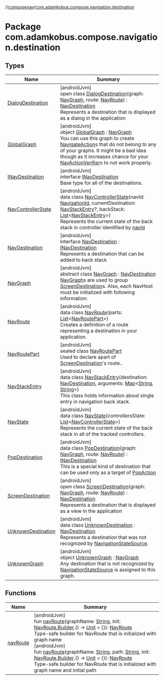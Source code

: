 //[composenav](../../index.md)/[com.adamkobus.compose.navigation.destination](index.md)

# Package com.adamkobus.compose.navigation.destination

## Types

| Name | Summary |
|---|---|
| [DialogDestination](-dialog-destination/index.md) | [androidJvm]<br>open class [DialogDestination](-dialog-destination/index.md)(graph: [NavGraph](-nav-graph/index.md), route: [NavRoute](-nav-route/index.md)) : [NavDestination](-nav-destination/index.md)<br>Represents a destination that is displayed as a dialog in the application |
| [GlobalGraph](-global-graph/index.md) | [androidJvm]<br>object [GlobalGraph](-global-graph/index.md) : [NavGraph](-nav-graph/index.md)<br>You can use this graph to create [NavigateAction](../com.adamkobus.compose.navigation.action/-navigate-action/index.md)s that do not belong to any of your graphs. It might be a bad idea though as it increases chance for your [NavActionVerifier](../com.adamkobus.compose.navigation/-nav-action-verifier/index.md)s to not work properly. |
| [INavDestination](-i-nav-destination/index.md) | [androidJvm]<br>interface [INavDestination](-i-nav-destination/index.md)<br>Base type for all of the destinations. |
| [NavControllerState](-nav-controller-state/index.md) | [androidJvm]<br>data class [NavControllerState](-nav-controller-state/index.md)(navId: [NavigationId](../com.adamkobus.compose.navigation/-navigation-id/index.md), currentDestination: [NavStackEntry](-nav-stack-entry/index.md)?, backStack: [List](https://kotlinlang.org/api/latest/jvm/stdlib/kotlin.collections/-list/index.html)&lt;[NavStackEntry](-nav-stack-entry/index.md)&gt;)<br>Represents the current state of the back stack in controller identified by [navId](-nav-controller-state/nav-id.md) |
| [NavDestination](-nav-destination/index.md) | [androidJvm]<br>interface [NavDestination](-nav-destination/index.md) : [INavDestination](-i-nav-destination/index.md)<br>Represents a destination that can be added to back stack |
| [NavGraph](-nav-graph/index.md) | [androidJvm]<br>abstract class [NavGraph](-nav-graph/index.md) : [NavDestination](-nav-destination/index.md)<br>[NavGraph](-nav-graph/index.md)s are used to group [ScreenDestination](-screen-destination/index.md)s. Also, each NavHost must be initialized with following information: |
| [NavRoute](-nav-route/index.md) | [androidJvm]<br>data class [NavRoute](-nav-route/index.md)(parts: [List](https://kotlinlang.org/api/latest/jvm/stdlib/kotlin.collections/-list/index.html)&lt;[NavRoutePart](-nav-route-part/index.md)&gt;)<br>Creates a definition of a route representing a destination in your application. |
| [NavRoutePart](-nav-route-part/index.md) | [androidJvm]<br>sealed class [NavRoutePart](-nav-route-part/index.md)<br>Used to declare apart of [ScreenDestination](-screen-destination/index.md)'s route.. |
| [NavStackEntry](-nav-stack-entry/index.md) | [androidJvm]<br>data class [NavStackEntry](-nav-stack-entry/index.md)(destination: [NavDestination](-nav-destination/index.md), arguments: [Map](https://kotlinlang.org/api/latest/jvm/stdlib/kotlin.collections/-map/index.html)&lt;[String](https://kotlinlang.org/api/latest/jvm/stdlib/kotlin/-string/index.html), [String](https://kotlinlang.org/api/latest/jvm/stdlib/kotlin/-string/index.html)&gt;)<br>This class holds information about single entry in navigation back stack. |
| [NavState](-nav-state/index.md) | [androidJvm]<br>data class [NavState](-nav-state/index.md)(controllersState: [List](https://kotlinlang.org/api/latest/jvm/stdlib/kotlin.collections/-list/index.html)&lt;[NavControllerState](-nav-controller-state/index.md)&gt;)<br>Represents the current state of the back stack in all of the tracked controllers. |
| [PopDestination](-pop-destination/index.md) | [androidJvm]<br>data class [PopDestination](-pop-destination/index.md)(graph: [NavGraph](-nav-graph/index.md), route: [NavRoute](-nav-route/index.md)) : [INavDestination](-i-nav-destination/index.md)<br>This is a special kind of destination that can be used only as a target of [PopAction](../com.adamkobus.compose.navigation.action/-pop-action/index.md) |
| [ScreenDestination](-screen-destination/index.md) | [androidJvm]<br>open class [ScreenDestination](-screen-destination/index.md)(graph: [NavGraph](-nav-graph/index.md), route: [NavRoute](-nav-route/index.md)) : [NavDestination](-nav-destination/index.md)<br>Represents a destination that is displayed as a view in the application |
| [UnknownDestination](-unknown-destination/index.md) | [androidJvm]<br>data class [UnknownDestination](-unknown-destination/index.md) : [NavDestination](-nav-destination/index.md)<br>Represents a destination that was not recognized by [NavigationStateSource](../com.adamkobus.compose.navigation/-navigation-state-source/index.md). |
| [UnknownGraph](-unknown-graph/index.md) | [androidJvm]<br>object [UnknownGraph](-unknown-graph/index.md) : [NavGraph](-nav-graph/index.md)<br>Any destination that is not recognized by [NavigationStateSource](../com.adamkobus.compose.navigation/-navigation-state-source/index.md) is assigned to this graph. |

## Functions

| Name | Summary |
|---|---|
| [navRoute](nav-route.md) | [androidJvm]<br>fun [navRoute](nav-route.md)(graphName: [String](https://kotlinlang.org/api/latest/jvm/stdlib/kotlin/-string/index.html), init: [NavRoute.Builder](-nav-route/-builder/index.md).() -&gt; [Unit](https://kotlinlang.org/api/latest/jvm/stdlib/kotlin/-unit/index.html) = {}): [NavRoute](-nav-route/index.md)<br>Type-safe builder for NavRoute that is initialized with graph name<br>[androidJvm]<br>fun [navRoute](nav-route.md)(graphName: [String](https://kotlinlang.org/api/latest/jvm/stdlib/kotlin/-string/index.html), path: [String](https://kotlinlang.org/api/latest/jvm/stdlib/kotlin/-string/index.html), init: [NavRoute.Builder](-nav-route/-builder/index.md).() -&gt; [Unit](https://kotlinlang.org/api/latest/jvm/stdlib/kotlin/-unit/index.html) = {}): [NavRoute](-nav-route/index.md)<br>Type-safe builder for NavRoute that is initialized with graph name and initial path |
